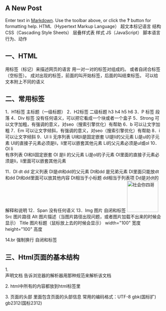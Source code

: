 ## A New Post

Enter text in [Markdown](http://daringfireball.net/projects/markdown/). Use the toolbar above, or click the **?** button for formatting help.
HTML（Hypertext Markup Language） 超文本标记语言  结构
CSS（Cascading Style Sheets） 层叠样式表  样式
JS（JavaScript） 脚本语言  行为、动作


## 一、HTML
用标签（标记）来描述网页的语言
用一对一对的标签对组成的。
或者自闭合标签（空标签）。
成对出现的标签，前面的叫开始标签，后面的叫结束标签。
可以给文本附上不同的语义

## 二、常用标签
1．H1标签  主标题（一级标题）
2．H2标签  二级标题  h3 h4 h5 h6
3．P 标签  段落
4．Div 标签  没有任何语义，可以把它看成一个块或者一个盒子
5．Strong 可以文字加粗，有强调的意义，对seo（搜索引擎优化）有帮助
6．b  可以让文字加粗 
7．Em  可以让文字倾斜，有强调的意义，对seo（搜索引擎优化）有帮助
8．i 可以让文字倾斜
9．Ul li
无序列表
Ul和li是固定嵌套
Ul是li的父元素
Li是ul的子元素
Ul的直接子元素必须是li，li里可以嵌套其他元素
Li的父元素必须是ul或ol
10．Ol li  
有序列表
Ol和li固定嵌套
Ol 是li 的父元素
Li是ol的子元素
Ol里面的直接子元素必须是li，li里面可以嵌套其他元素

11．Dl dt dd
定义列表
Dl是dt和dd的父元素
Dt和dd 是兄弟元素
Dl里面只能放dt和dd
Dt和dd里面可以放其他内容
Dt相当于小标题 dd相当于列表项
Dd是对dt的解释和说明
12．Span
没有任何语义
13．Img 图片 自闭和标签
<img src="nigulasizhaosi.png" alt="社会你四哥" title="尼古拉斯赵四" width="100" height="100">
Src 图片路径
Alt 图片描述（当图片路径出现问题，或者图片加载不出来的时候会显示）
Title  图片标题（鼠标放上去的时候会显示）
width="100" 宽度 
height="100" 高度


14.br 强制换行 自闭和标签

## 三、Html页面的基本结构
<!DOCTYPE html>
<html>
<head>
<meta charset="UTF-8">
<title></title>
</head>
<body>
</body>
</html>

1.<!DOCTYPE html>  
声明文档
告诉浏览器的解析器用那种规范来解析该文档

2.<html> html中所有的内容都放到html标签里

3.<head> 页面的头部
里面包含页面的头部信息
<meta charset="UTF-8">
常用的编码格式：UTF-8  gbk(国标扩)  gb2312(国标2312)
<title> 页面的标题
页面的最上面显示
用户收藏夹里面的标题显示title标签里面的内容


4.<body> 页面的主体
页面中显示的内容都放到body标签里面
四、注释
1．Html  <!--注释内容-->
2．Css   /* 注释内容 */
3．Js  
单行
//注释内容
多行
/* 注释内容
注释内容
注释内容*/

五、浏览器及内核


六、常用标签
1.块标签（块元素）
单独占一行
如果不设置宽度，宽度默认是一整行
可以设置所有样式
H1  h2  h3  h4  h5  h6  p ul  li  ol  dl dt  dd
2.内联标签（行内标签、行内元素、内联元素）
在同一行显示
宽度和高度由内内容撑开
不可以设置所有样式（宽度和高度等）
Strong b em i  span
3.内联块标签（行内块标签、行内块元素）
既有块元素特点又有内联元素特点
在同一行显示
可以设置宽度和高度
img

七、了解样式
内部样式：写到html页面里的head标签里
在head标签里写style标签
语法：
选择器{
声明;
声明;
声明。。。。。
}
声明：
属性名：属性值

声明与声明中间用分号隔开
属性名与属性值中间用冒号隔开

宽度 width  单位：px
高度 height 单位：px
背景颜色 background-color

八、
Html里面对空格和回车不敏感，打一个空格和一堆空格效果是一样的，打一个回车和打一堆回车效果是一样的。
写一个&nbsp; 就可以表示一个空格

九、路径
1.绝对路径：从盘符开始，具体的链接
2.相对路径
（1）当前文件和被引入的文件在同一个文件夹里：
./被引入文件的名（包括拓展名）  ./可以省略不写
（2）被引入的文件在当前文件的下一级
被引入文件所在文件夹的名字/被引入文件的文件名


（3）被引入的文件在当前文件的上一级
../被引入文件的文件名




## 十、
Html的语义是什么：
根据页面的结构，使用合理语义的标签，比如段落用p，主标题用h1...

好处：
1.便于后期维护
2.对seo有帮助
3.对用户体验好
4.当没有css的时候，也能很好的呈现页面的内容结构